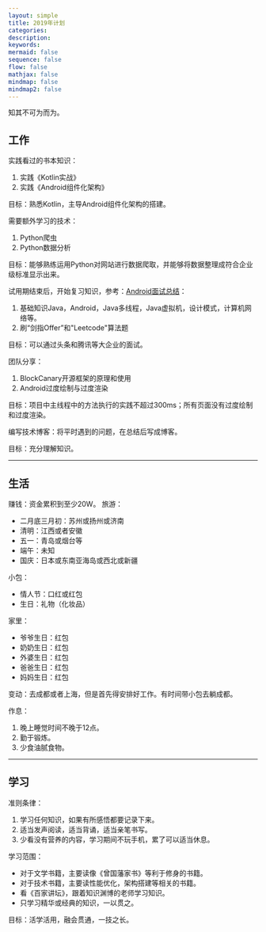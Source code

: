 ```yaml
---
layout: simple
title: 2019年计划
categories:
description:
keywords:
mermaid: false
sequence: false
flow: false
mathjax: false
mindmap: false
mindmap2: false
---
```


知其不可为而为‌。

## 工作
 
 实践看过的书本知识：
 
 1. 实践《Kotlin实战》
 2. 实践《Android组件化架构》

目标：熟悉Kotlin，主导Android组件化架构的搭建。

需要额外学习的技术：

 1. Python爬虫
 2. Python数据分析

目标：能够熟练运用Python对网站进行数据爬取，并能够将数据整理成符合企业级标准显示出来。

试用期结束后，开始复习知识，参考：[Android面试总结]({{site.url}}/wiki/2020-12-06-Android-Interview/)：

 1. 基础知识Java，Android，Java多线程，Java虚拟机，设计模式，计算机网络等。
 2. 刷“剑指Offer”和"Leetcode"算法题

目标：可以通过头条和腾讯等大企业的面试。

团队分享：

 1. BlockCanary开源框架的原理和使用
 2. Android过度绘制与过度渲染

目标：项目中主线程中的方法执行的实践不超过300ms；所有页面没有过度绘制和过度渲染。

编写技术博客：将平时遇到的问题，在总结后写成博客。

目标：充分理解知识。

---

## 生活
赚钱：资金累积到至少20W。
旅游：

 - 二月底三月初：苏州或扬州或济南
 - 清明：江西或者安徽
 - 五一：青岛或烟台等
 - 端午：未知
 - 国庆：日本或东南亚海岛或西北或新疆
 
 小包：
 - 情人节：口红或红包
 - 生日：礼物（化妆品）

家里：

 - 爷爷生日：红包
 - 奶奶生日：红包
 - 外婆生日：红包
 - 爸爸生日：红包
 - 妈妈生日：红包

变动：去成都或者上海，但是首先得安排好工作。有时间带小包去躺成都。

作息：

 1. 晚上睡觉时间不晚于12点。
 2. 勤于锻炼。
 3. 少食油腻食物。

---

## 学习
准则条律：

 1. 学习任何知识，如果有所感悟都要记录下来。
 2. 适当发声阅读，适当背诵，适当亲笔书写。
 3. 少看没有营养的内容，学习期间不玩手机，累了可以适当休息。

学习范围：

 - 对于文学书籍，主要读像《曾国藩家书》等利于修身的书籍。
 - 对于技术书籍，主要读性能优化，架构搭建等相关的书籍。
 - 看《百家讲坛》，跟着知识渊博的老师学习知识。
 - 只学习精华或经典的知识，一以贯之。

目标：活学活用，融会贯通，一技之长。<!--在名声，财富，权利上有所收获。-->


